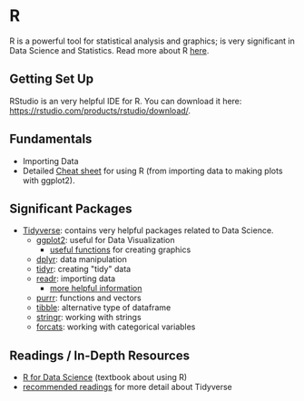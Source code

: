 # R

R is a powerful tool for statistical analysis and graphics; is very significant in Data Science and Statistics. Read more about R [here](https://www.r-project.org/about.html).



## Getting Set Up
RStudio is an very helpful IDE for R. You can download it here: https://rstudio.com/products/rstudio/download/.

## Fundamentals
- Importing Data
- Detailed [Cheat sheet](https://rstudio.com/wp-content/uploads/2019/01/Cheatsheets_2019.pdf) for using R (from importing data to making plots with ggplot2).

## Significant Packages
- [Tidyverse](https://www.tidyverse.org): contains very helpful packages related to Data Science.
  - [ggplot2](https://ggplot2.tidyverse.org): useful for Data Visualization
    - [useful functions](https://ggplot2.tidyverse.org/reference/) for creating graphics
  - [dplyr](https://cran.r-project.org/web/packages/dplyr/vignettes/dplyr.html): data manipulation
  - [tidyr](https://tidyr.tidyverse.org): creating "tidy" data
  - [readr](https://readr.tidyverse.org): importing data
    - [more helpful information](https://r4ds.had.co.nz/data-import.html)
  - [purrr](https://purrr.tidyverse.org): functions and vectors
  - [tibble](https://tibble.tidyverse.org): alternative type of dataframe
  - [stringr](https://stringr.tidyverse.org): working with strings
  - [forcats](https://forcats.tidyverse.org): working with categorical variables

## Readings / In-Depth Resources
- [R for Data Science](https://r4ds.had.co.nz) (textbook about using R)
- [recommended readings](https://www.tidyverse.org/learn/) for more detail about Tidyverse
